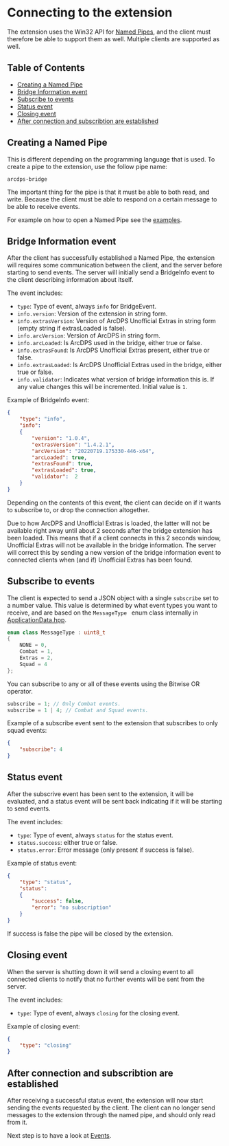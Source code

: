 # Connecting to the extension

The extension uses the Win32 API for [Named Pipes](https://docs.microsoft.com/en-us/windows/win32/ipc/named-pipes), and the client must therefore be able to support them as well. Multiple clients are supported as well.

## Table of Contents

- [Creating a Named Pipe](#creating-a-named-pipe)
- [Bridge Information event](#bridge-information-event)
- [Subscribe to events](#subscribe-to-events)
- [Status event](#status-event)
- [Closing event](#closing-event)
- [After connection and subscribtion are established](#after-connection-and-subscribtion-are-established)

## Creating a Named Pipe

This is different depending on the programming language that is used. To create a pipe to the extension, use the follow pipe name: 

```
arcdps-bridge
``` 

The important thing for the pipe is that it must be able to both read, and write. Because the client must be able to respond on a certain message to be able to receive events.

For example on how to open a Named Pipe see the [examples](../examples/).

## Bridge Information event

After the client has successfully established a Named Pipe, the extension will requires some communication between the client, and the server before starting to send events. The server will initially send a BridgeInfo event to the client describing information about itself.

The event includes:
- ```type```: Type of event, always ```info``` for BridgeEvent.
- ```info.version```: Version of the extension in string form.
- ```info.extrasVersion```: Version of ArcDPS Unofficial Extras in string form (empty string if extrasLoaded is false).
- ```info.arcVersion```: Version of ArcDPS in string form.
- ```info.arcLoaded```: Is ArcDPS used in the bridge, either true or false.
- ```info.extrasFound```: Is ArcDPS Unofficial Extras present, either true or false.
- ```info.extrasLoaded```: Is ArcDPS Unofficial Extras used in the bridge, either true or false.
- ```info.validator```: Indicates what version of bridge information this is. If any value changes this will be incremented. Initial value is ```1```.

Example of BridgeInfo event: 

```json
{
    "type": "info",
    "info":
    {
        "version": "1.0.4",
        "extrasVersion": "1.4.2.1",
        "arcVersion": "20220719.175330-446-x64",
        "arcLoaded": true,
        "extrasFound": true,
        "extrasLoaded": true,
        "validator":  2
    }
}
```

Depending on the contents of this event, the client can decide on if it wants to subscribe to, or drop the connection altogether.

Due to how ArcDPS and Unofficial Extras is loaded, the latter will not be available right away until about 2 seconds after the bridge extension has been loaded. This means that if a client connects in this 2 seconds window, Unofficial Extras will not be available in the bridge information. The server will correct this by sending a new version of the bridge information event to connected clients when (and if) Unofficial Extras has been found.

## Subscribe to events

The client is expected to send a JSON object with a single ```subscribe``` set to a number value. This value is determined by what event types you want to receive, and are based on the ```MessageType ``` enum class internally in [ApplicationData.hpp](../src/ApplicationData.hpp).

```cpp
enum class MessageType : uint8_t
{
    NONE = 0,
    Combat = 1,
    Extras = 2,
    Squad = 4
};
```

You can subscribe to any or all of these events using the Bitwise OR operator.

```cpp
subscribe = 1; // Only Combat events.
subscribe = 1 | 4; // Combat and Squad events.
```

Example of a subscribe event sent to the extension that subscribes to only squad events: 

```json
{
    "subscribe": 4
}
```

## Status event

After the subscrive event has been sent to the extension, it will be evaluated, and a status event will be sent back indicating if it will be starting to send events.

The event includes:
- ```type```: Type of event, always ```status``` for the status event.
- ```status.success```: either true or false.
- ```status.error```: Error message (only present if success is false).

Example of status event: 

```json
{
    "type": "status",
    "status":
    {
        "success": false,
        "error": "no subscription"
    }
}
```

If success is false the pipe will be closed by the extension.

## Closing event

When the server is shutting down it will send a closing event to all connected clients to notify that no further events will be sent from the server.

The event includes:
- ```type```: Type of event, always ```closing``` for the closing event.

Example of closing event: 

```json
{
    "type": "closing"
}
```

## After connection and subscribtion are established

After receiving a successful status event, the extension will now start sending the events requested by the client. The client can no longer send messages to the extension through the named pipe, and should only read from it.

Next step is to have a look at [Events](Events.md).

